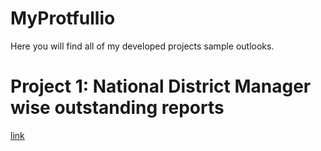 # MyProtfullio
Here you will find all of my developed projects sample outlooks. 
# Project 1: National District Manager wise outstanding reports
[link](https://github.com/RoyelBee/NDM_wise_Outstanding/blob/master/README.md)
